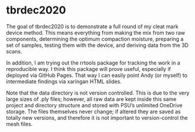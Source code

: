 
# tbrdec2020

<!-- badges: start -->
<!-- badges: end -->

The goal of tbrdec2020 is to demonstrate a full round of my cleat mark
device method. This means everything from making the mix from two raw
components, determining the optimum compaction moisture, preparing a set
of samples, testing them with the device, and deriving data from the 3D
scans.

In addition, I am trying out the rrtools package for tracking the work
in a reproducible way. I think this package will prove useful,
especially if deployed via GitHub Pages. That way I can easily point
Andy (or myself) to intermediate findings via xaringan HTML slides.

Note that the data directory is not version controlled. This is due to
the very large sizes of .ply files; however, all raw data are kept
inside this same project and directory structure and stored with PSU’s
unlimited OneDrive storage. The files themselves never change; if
altered they are saved as totally new versions, and therefore it is not
important to version-control the mesh files.
